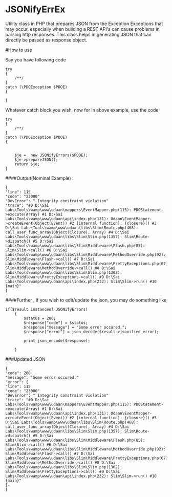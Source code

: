 # JSONifyErrEx
Utility class in PHP that prepares JSON from the Exception
Exceptions that may occur, especially when building a REST API's can cause problems in parsing http responses.
This class helps in generating JSON that can directly be passed as response object.

#How to use

Say you have following code

```
try
{
	/**/
}
catch (\PDOException $PDOE)
{
	
}
```
Whatever catch block you wish, now for in above example, use the code

```
try
{
	/**/
}
catch (\PDOException $PDOE)
{
	

	$je =  new JSONifyErrors($PDOE);
	$je->prepareJSON();
	return $je;
}
```

####Output(Nominal Example) :
```
{
"line": 115
"code": "23000"
"DevError": " Integrity constraint violation"
"trace": "#0 D:\Sai Labs\Tools\wamp\www\udaan\mappers\EventMapper.php(115): PDOStatement->execute(Array) #1 D:\Sai Labs\Tools\wamp\www\udaan\api\index.php(131): Udaan\EventMapper->createEvent(Object(Event)) #2 [internal function]: {closure}() #3 D:\Sai Labs\Tools\wamp\www\udaan\libs\Slim\Route.php(468): call_user_func_array(Object(Closure), Array) #4 D:\Sai Labs\Tools\wamp\www\udaan\libs\Slim\Slim.php(1357): Slim\Route->dispatch() #5 D:\Sai Labs\Tools\wamp\www\udaan\libs\Slim\Middleware\Flash.php(85): Slim\Slim->call() #6 D:\Sai Labs\Tools\wamp\www\udaan\libs\Slim\Middleware\MethodOverride.php(92): Slim\Middleware\Flash->call() #7 D:\Sai Labs\Tools\wamp\www\udaan\libs\Slim\Middleware\PrettyExceptions.php(67): Slim\Middleware\MethodOverride->call() #8 D:\Sai Labs\Tools\wamp\www\udaan\libs\Slim\Slim.php(1302): Slim\Middleware\PrettyExceptions->call() #9 D:\Sai Labs\Tools\wamp\www\udaan\api\index.php(232): Slim\Slim->run() #10 {main}"
}
```

####Further , if you wish to edit/update the json, you may do something like
```
if($result instanceof JSONifyErrors)
    {
        $status = 200;
        $response["code"] = $status;
        $response["message"] = "Some error occured.";
        $response["error"] = json_decode($result->jsonified_error);

        print json_encode($response);

    }
  ```  

###Updated JSON

```
{
"code": 200
"message": "Some error occured."
"error": {
"line": 115
"code": "23000"
"DevError": " Integrity constraint violation"
"trace": "#0 D:\Sai Labs\Tools\wamp\www\udaan\mappers\EventMapper.php(115): PDOStatement->execute(Array) #1 D:\Sai Labs\Tools\wamp\www\udaan\api\index.php(131): Udaan\EventMapper->createEvent(Object(Event)) #2 [internal function]: {closure}() #3 D:\Sai Labs\Tools\wamp\www\udaan\libs\Slim\Route.php(468): call_user_func_array(Object(Closure), Array) #4 D:\Sai Labs\Tools\wamp\www\udaan\libs\Slim\Slim.php(1357): Slim\Route->dispatch() #5 D:\Sai Labs\Tools\wamp\www\udaan\libs\Slim\Middleware\Flash.php(85): Slim\Slim->call() #6 D:\Sai Labs\Tools\wamp\www\udaan\libs\Slim\Middleware\MethodOverride.php(92): Slim\Middleware\Flash->call() #7 D:\Sai Labs\Tools\wamp\www\udaan\libs\Slim\Middleware\PrettyExceptions.php(67): Slim\Middleware\MethodOverride->call() #8 D:\Sai Labs\Tools\wamp\www\udaan\libs\Slim\Slim.php(1302): Slim\Middleware\PrettyExceptions->call() #9 D:\Sai Labs\Tools\wamp\www\udaan\api\index.php(232): Slim\Slim->run() #10 {main}"
}-
}
```
